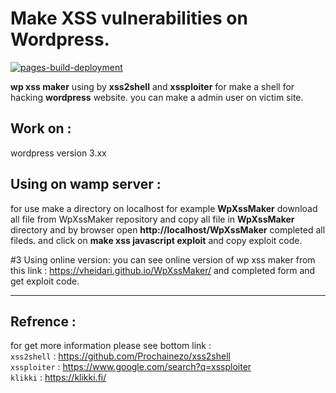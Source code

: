 # Make XSS vulnerabilities on Wordpress.
[![pages-build-deployment](https://github.com/vheidari/WpXssMaker/actions/workflows/pages/pages-build-deployment/badge.svg?branch=master)](https://github.com/vheidari/WpXssMaker/actions/workflows/pages/pages-build-deployment)

__wp xss maker__ using by __xss2shell__ and __xssploiter__ for make a shell for hacking __wordpress__ website. you can make a admin user on victim site.
## Work on :
wordpress version 3.xx

## Using on wamp server :
for use make a directory on localhost for example __WpXssMaker__ download all file from WpXssMaker repository and copy all file in __WpXssMaker__ directory and by browser open __http://localhost/WpXssMaker__ completed all fileds.
and click on __make xss javascript exploit__ and copy exploit code.

#3 Using online version:
you can see online version of wp xss maker from this link :
https://vheidari.github.io/WpXssMaker/ and completed form and get exploit code.


-------------------------------

## Refrence :
for get more information please see bottom link :
<br>
``xss2shell``   : https://github.com/Prochainezo/xss2shell
<br>
``xssploiter``  : https://www.google.com/search?q=xssploiter
<br>
``klikki``      : https://klikki.fi/
